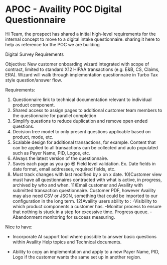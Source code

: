 # APOC - Availity POC Digital Questionnaire

Hi Team, the prospect has shared a initial high-level requirements for the internal concept to move to a digital intake questionnaire. sharing it here to help as reference for the POC we are building

Digital Survey Requirements

 
Objective: New customer onboarding wizard integrated with scope of contract, limited to standard X12 HIPAA transactions (e.g. E&B, CS, Claims, ERA). Wizard will walk through implementation questionnaire in Turbo Tax style question/answer flow. 

Requirements:

1) Questionnaire link to technical documentation relevant to individual product component.
2) Shared access to assign pages to additional customer team members to the questionnaire for parallel  completion
3) Simplify questions to reduce duplication and remove open ended questions.
4) Decision tree model to only present questions applicable based on product, mode, etc.
5) Scalable design for additional transactions, for example. Content that can be applied to all transactions can be collected and auto populated such as Payer Name, PID, Logos, etc.
6) Always the latest version of the questionnaire.
7) Saves each page as you go
😎 Field level validation. Ex. Date fields in date format, email addresses, required fields, etc.
9) Must track changes with last modified by x on x date.
10)Customer view must have all questionnaires contracted with what is active, in progress, archived by who and when.
11)Email customer and Availity with submitted transaction questionnaire. Customer PDF, however Availity may also need CSV or JSON, something that could be imported to our configuration in the long term.
12)Availity users ability to :
-Visibility to which product components a customer has.
-Monitor process to ensure that nothing is stuck in a step for excessive time. Progress queue.
-Abandonment monitoring for success measuring.
 

Nice to have:

- Incorporate AI support tool where possible to answer basic questions within Availity Help topics and Technical documents.

- Ability to copy an implementation and apply to a new Payer Name, PID, Logo if the customer wants the same set up in another region.